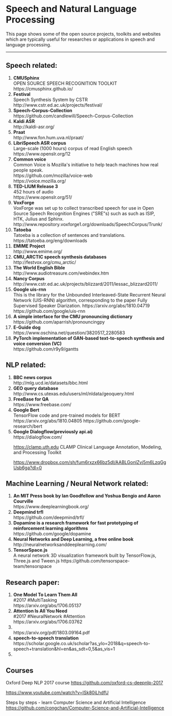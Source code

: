# Speech and Natural Language Processing
  This page shows some of the open source projects, toolkits and websites which are typically useful for researches or applications in speech and language processing.

---
## Speech related:
<ol id="id01">
  <li>
    <b>CMUSphinx</b> <br>
    OPEN SOURCE SPEECH RECOGNITION TOOLKIT <br>
    https://cmusphinx.github.io/
  </li>

  <li>
    <b>Festival</b> <br>
    Speech Synthesis System by CSTR <br>
    http://www.cstr.ed.ac.uk/projects/festival/
  </li>

  <li>
    <b>Speech-Corpus-Collection</b> <br> 
    https://github.com/candlewill/Speech-Corpus-Collection
  </li>

  <li>
    <b>Kaldi ASR</b> <br> 
    http://kaldi-asr.org/
  </li>

  <li>
    <b>Praat</b> <br> 
    http://www.fon.hum.uva.nl/praat/
  </li>

  <li>
    <b>LibriSpeech ASR corpus</b> <br>
    Large-scale (1000 hours) corpus of read English speech <br>
    https://www.openslr.org/12
  </li>

  <li>
    <b>Common voice</b> <br>
    Common Voice is Mozilla's initiative to help teach machines how real people speak. <br>
    https://github.com/mozilla/voice-web <br>
    https://voice.mozilla.org/
  </li>
  
  <li>
    <b>TED-LIUM Release 3</b> <br>
    452 hours of audio <br>
    https://www.openslr.org/51/
  </li>

  <li>
    <b>VoxForge</b> <br>
    VoxForge was set up to collect transcribed speech for use in Open Source Speech Recognition Engines ("SRE"s) such as such as ISIP, HTK, Julius and Sphinx.<br>
    http://www.repository.voxforge1.org/downloads/SpeechCorpus/Trunk/
  </li>
  
  <li>
    <b>Tatoeba</b> <br>
    Tatoeba is a collection of sentences and translations. <br>
    https://tatoeba.org/eng/downloads
  </li>
  
  <li>
    <b>EMIME Project</b> <br>
    http://www.emime.org/
  </li>
  
  <li>
    <b>CMU_ARCTIC speech synthesis databases</b> <br>
    http://festvox.org/cmu_arctic/
  </li>
  
  <li>
    <b>The World English Bible</b> <br>
    http://www.audiotreasure.com/webindex.htm
  </li>
  
  <li>
    <b>Nancy Corpus</b> <br>
    http://www.cstr.ed.ac.uk/projects/blizzard/2011/lessac_blizzard2011/
  </li>
  
  <li>
  <b>Google uis-rnn</b> <br>
  This is the library for the Unbounded Interleaved-State Recurrent Neural Network (UIS-RNN) algorithm, corresponding to the paper Fully Supervised Speaker Diarization. https://arxiv.org/abs/1810.04719
    https://github.com/google/uis-rnn
  </li>

  <li>
  <b>A simple interface for the CMU pronouncing dictionary </b> <br>
  https://github.com/aparrish/pronouncingpy
  </li>
  
  <li>
  <b>E-Guide dog</b> <br>
  https://www.oschina.net/question/3820517_2280583
  </li>

  <li>
  <b>PyTorch implementation of GAN-based text-to-speech synthesis and voice conversion (VC) </b> <br>
  https://github.com/r9y9/gantts
  </li>

  
  
</ol>

## NLP related:
<ol>
  <li>
  <b>BBC news corpus</b> <br>
  http://mlg.ucd.ie/datasets/bbc.html
  </li>
  
  <li>
  <b>GEO query database</b> <br>
  http://www.cs.utexas.edu/users/ml/nldata/geoquery.html
  </li>
  
  <li>
  <b>FreeBase for QA</b> <br>
  https://www.freebase.com/
  </li>
  
  <li>
  <b>Google Bert </b> <br>
  TensorFlow code and pre-trained models for BERT https://arxiv.org/abs/1810.04805
  https://github.com/google-research/bert
  </li>
  
  <li>
  <b>Google Dialogflow(previously api.ai) </b> <br>
  https://dialogflow.com/
  </li>
  
  https://clamp.uth.edu CLAMP Clinical Language Annotation, Modeling, and Processing Toolkit
  
  https://www.dropbox.com/sh/fum6rxzx66bz5dl/AABLGonlZvj5m6LzqGgUsb6ga?dl=0
</ol>

## Machine Learning / Neural Network related:
 
<ol>
  <li>
  <b> An MIT Press book by Ian Goodfellow and Yoshua Bengio and Aaron Courville </b> <br>
  https://www.deeplearningbook.org/
  </li>
  
  <li>
  <b> Deepmind trfl </b> <br>
  https://github.com/deepmind/trfl/
  </li>
  
  <li>
  <b> Dopamine is a research framework for fast prototyping of reinforcement learning algorithms </b> <br>
  https://github.com/google/dopamine
  </li>

  <li>
  <b> Neural Networks and Deep Learning, a free online book </b> <br>
  http://neuralnetworksanddeeplearning.com/
  </li>
  
  <li>
  <b> TensorSpace.js </b> <br>
  A neural network 3D visualization framework built by TensorFlow.js, Three.js and Tween.js
  https://github.com/tensorspace-team/tensorspace
  </li>
</ol>

## Research paper:

<ol>
  <li>
  <b> One Model To Learn Them All </b> <br>
  #2017 #MultiTasking <br>
  https://arxiv.org/abs/1706.05137
  </li>
  
  <li>
  <b> Attention Is All You Need </b> <br>
  #2017 #NeuralNetwork #Attention <br>
  https://arxiv.org/abs/1706.03762  
  </li>
  
  <li>
  <b> </b> <br>
  https://arxiv.org/pdf/1803.09164.pdf
  </li>
  
  <li>
  <b> speech-to-speech translation </b> <br>
  https://scholar.google.co.uk/scholar?as_ylo=2018&q=speech-to-speech+translation&hl=en&as_sdt=0,5&as_vis=1
  </li>
  
  <li>
  <b> </b> <br>
  </li>
 
</ol>

## Courses

Oxford Deep NLP 2017 course
https://github.com/oxford-cs-deepnlp-2017

https://www.youtube.com/watch?v=ISk80iLhdfU

Steps by steps - learn Computer Science and Artificial Intelligence
https://github.com/congchan/Computer-Science-and-Artificial-Intelligence
